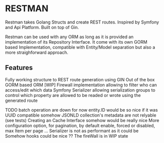 # RESTMAN

Restman takes Golang Structs and create REST routes.
Inspired by Symfony and Api Platform.
Built on top of Gin.

Restman can be used with any ORM as long as it is provided an implementation of its Repository Interface.
It come with its own GORM based Implementation, compatible with Entity/Model separation but also a more straighforward approach.

## Features
Fully working structure to REST route generation using GIN
Out of the box GORM based ORM
[WIP] Firewall implementation allowing to filter who can access/edit which data
Symfony Serializer allowing serialization groups to control which property are allowed to be readed or wrote using the generated route


TODO
batch operation are down for now
entity.ID would be so nice if it was UUID compatible somehow
JSONLD collection's metadata are not relyable (see tests)
Creating an Cache Interface somehow would be really nice
More configuration option, for pagination, by default enable, forced or disabled, max Item per page ... 
Serializer is not as performant as it could be
Somehow hooks could be nice ??
The fireWall is in WIP state